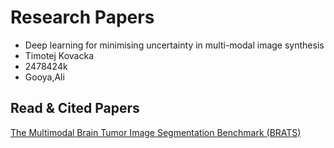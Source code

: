 # Research Papers

* Deep learning for minimising uncertainty in multi-modal image synthesis
* Timotej Kovacka
* 2478424k
* Gooya,Ali

## Read & Cited Papers
[The Multimodal Brain Tumor Image Segmentation Benchmark (BRATS)](https://ieeexplore.ieee.org/abstract/document/6975210)
